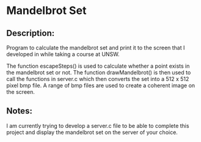 # Mandelbrot Set
## Description:
Program to calculate the mandelbrot set and print it to the screen that I developed in while taking a course at UNSW.

The function escapeSteps() is used to calculate whether a point exists in the mandelbrot set or not.
The function drawMandelbrot() is then used to call the functions in server.c which then converts the set into a 512 x 512 pixel bmp file. A range of bmp files are used to create a coherent image on the screen.

## Notes:
I am currently trying to develop a server.c file to be able to complete this project and display the mandelbrot set on the server of your choice.

